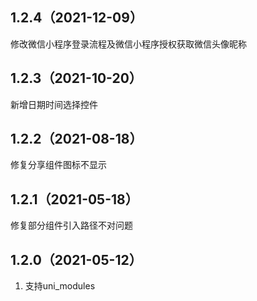 ## 1.2.4（2021-12-09）
修改微信小程序登录流程及微信小程序授权获取微信头像昵称
## 1.2.3（2021-10-20）
新增日期时间选择控件
## 1.2.2（2021-08-18）
修复分享组件图标不显示
## 1.2.1（2021-05-18）
修复部分组件引入路径不对问题
## 1.2.0（2021-05-12）
1. 支持uni_modules
